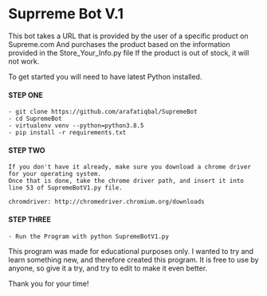 # Suprreme Bot V.1

This bot takes a URL that is provided by the user of a specific product on Supreme.com
And purchases the product based on the information provided in the Store_Your_Info.py file
If the product is out of stock, it will not work.

To get started you will need to have latest Python installed.

#### STEP ONE
```
- git clone https://github.com/arafatiqbal/SupremeBot
- cd SupremeBot
- virtualenv venv --python=python3.8.5
- pip install -r requirements.txt
```
#### STEP TWO
```
If you don't have it already, make sure you download a chrome driver for your operating system. 
Once that is done, take the chrome driver path, and insert it into line 53 of SupremeBotV1.py file.

chromdriver: http://chromedriver.chromium.org/downloads
```
#### STEP THREE
```
- Run the Program with python SupremeBotV1.py
```

This program was made for educational purposes only.
I wanted to try and learn something new, and therefore created this program. 
It is free to use by anyone, so give it a try, and try to edit to make it even better.

Thank you for your time!